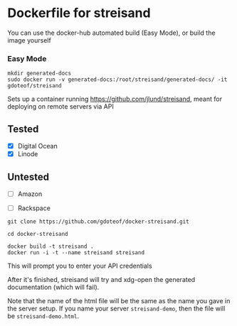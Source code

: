 # Dockerfile for streisand


You can use the docker-hub automated build (Easy Mode), or build the image yourself
### Easy Mode
```
mkdir generated-docs
sudo docker run -v generated-docs:/root/streisand/generated-docs/ -it gdoteof/streisand
```

Sets up a container running https://github.com/jlund/streisand, meant for deploying on remote servers via API

## Tested

- [x] Digital Ocean
- [x] Linode

## Untested
- [ ] Amazon
- [ ] Rackspace


```
git clone https://github.com/gdoteof/docker-streisand.git

cd docker-streisand

docker build -t streisand .
docker run -i -t --name streisand streisand
```

This will prompt you to enter your API credentials

After it's finished, streisand will try and xdg-open the generated documentation (which will fail).

Note that the name of the html file will be the same as the name you gave in the server setup. If you name your server `streisand-demo`, then the file will be `streisand-demo.html`.

